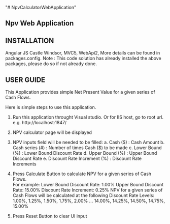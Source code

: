 "# NpvCalculatorWebApplication" 

Npv Web Application
------------------------------------------------

INSTALLATION 
------------------------------------------------
Angular JS
Castle Windsor,
MVC5,
WebApi2,
More details can be found in packages.config. 
Note : This code solution has already installed the above packages, please do so if not already done.

USER GUIDE
------------------------------------------------
This Application provides simple Net Present Value for a given series of Cash Flows. 

Here is simple steps to use this application. 
1. Run this application throught Visual studio. Or for IIS host, go to root url. e.g. http://localhost:1847/
2. NPV calculator page will be displayed
3. NPV inputs field will be needed to be filled:
	a. Cash ($) : Cash Amount
	b. Cash series (#) : Number of times Cash ($) to be made
	c. Lower Bound (%) : Lower Bound Discount Rate
	d. Upper Bound (%) : Upper Bound Discount Rate
	e. Discount Rate Increment (%) : Discount Rate Increments
4. Press Calculate Button to calculate NPV for a given series of Cash Flows.  
   For example:
	 Lower Bound Discount Rate: 1.00%
	 Upper Bound Discount Rate: 15.00%
	 Discount Rate Increment: 0.25%
	 NPV for a given series of Cash Flows will be calculated at the following Discount Rate Levels: 1.00%,
	1.25%, 1.50%, 1.75%, 2.00% ... 14.00%, 14.25%, 14.50%, 14.75%, 15.00%

5. Press Reset Button to clear UI input
